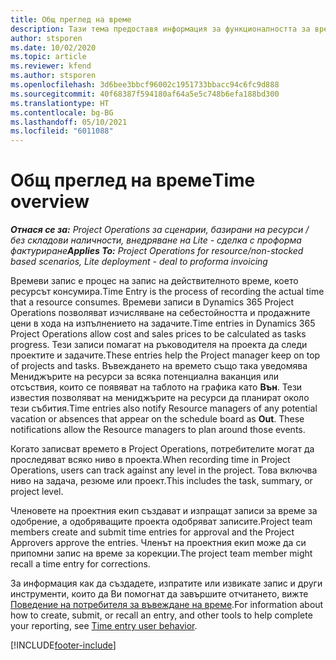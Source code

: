 ```yaml
---
title: Общ преглед на време
description: Тази тема предоставя информация за функционалността за време в Dynamics 365 Project Operations.
author: stsporen
ms.date: 10/02/2020
ms.topic: article
ms.reviewer: kfend
ms.author: stsporen
ms.openlocfilehash: 3d6bee3bbcf96002c1951733bbacc94c6fc9d888
ms.sourcegitcommit: 40f68387f594180af64a5e5c748b6efa188bd300
ms.translationtype: HT
ms.contentlocale: bg-BG
ms.lasthandoff: 05/10/2021
ms.locfileid: "6011088"
---
```

# <a name="time-overview"></a><span data-ttu-id="9875c-103">Общ преглед на време</span><span class="sxs-lookup"><span data-stu-id="9875c-103">Time overview</span></span>

<span data-ttu-id="9875c-104">_**Отнася се за:** Project Operations за сценарии, базирани на ресурси / без складови наличности, внедряване на Lite - сделка с проформа фактуриране_</span><span class="sxs-lookup"><span data-stu-id="9875c-104">_**Applies To:** Project Operations for resource/non-stocked based scenarios, Lite deployment - deal to proforma invoicing_</span></span>

<span data-ttu-id="9875c-105">Времеви запис е процес на запис на действителното време, което ресурсът консумира.</span><span class="sxs-lookup"><span data-stu-id="9875c-105">Time Entry is the process of recording the actual time that a resource consumes.</span></span> <span data-ttu-id="9875c-106">Времеви записи в Dynamics 365 Project Operations позволяват изчисляване на себестойността и продажните цени в хода на изпълнението на задачите.</span><span class="sxs-lookup"><span data-stu-id="9875c-106">Time entries in Dynamics 365 Project Operations allow cost and sales prices to be calculated as tasks progress.</span></span> <span data-ttu-id="9875c-107">Тези записи помагат на ръководителя на проекта да следи проектите и задачите.</span><span class="sxs-lookup"><span data-stu-id="9875c-107">These entries help the Project manager keep on top of projects and tasks.</span></span> <span data-ttu-id="9875c-108">Въвеждането на времето също така уведомява Мениджърите на ресурси за всяка потенциална ваканция или отсъствия, които се появяват на таблото на графика като **Вън**. Тези известия позволяват на мениджърите на ресурси да планират около тези събития.</span><span class="sxs-lookup"><span data-stu-id="9875c-108">Time entries also notify Resource managers of any potential vacation or absences that appear on the schedule board as **Out**. These notifications allow the Resource managers to plan around those events.</span></span>

<span data-ttu-id="9875c-109">Когато записват времето в Project Operations, потребителите могат да проследяват всяко ниво в проекта.</span><span class="sxs-lookup"><span data-stu-id="9875c-109">When recording time in Project Operations, users can track against any level in the project.</span></span> <span data-ttu-id="9875c-110">Това включва ниво на задача, резюме или проект.</span><span class="sxs-lookup"><span data-stu-id="9875c-110">This includes the task, summary, or project level.</span></span>

<span data-ttu-id="9875c-111">Членовете на проектния екип създават и изпращат записи за време за одобрение, а одобряващите проекта одобряват записите.</span><span class="sxs-lookup"><span data-stu-id="9875c-111">Project team members create and submit time entries for approval and the Project Approvers approve the entries.</span></span> <span data-ttu-id="9875c-112">Членът на проектния екип може да си припомни запис на време за корекции.</span><span class="sxs-lookup"><span data-stu-id="9875c-112">The project team member might recall a time entry for corrections.</span></span>

<span data-ttu-id="9875c-113">За информация как да създадете, изпратите или извикате запис и други инструменти, които да Ви помогнат да завършите отчитането, вижте [Поведение на потребителя за въвеждане на време](ui-behavior-time.md).</span><span class="sxs-lookup"><span data-stu-id="9875c-113">For information about how to create, submit, or recall an entry, and other tools to help complete your reporting, see [Time entry user behavior](ui-behavior-time.md).</span></span>



[!INCLUDE[footer-include](../includes/footer-banner.md)]